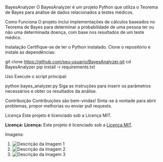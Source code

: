 BayesAnalyzer
O BayesAnalyzer é um projeto Python que utiliza o Teorema de Bayes para análise de dados relacionados a testes médicos.

Como Funciona
O projeto inclui implementações de cálculos baseados no Teorema de Bayes para determinar a probabilidade de uma pessoa ter ou não uma determinada doença, com base nos resultados de um teste médico.

Instalação
Certifique-se de ter o Python instalado. Clone o repositório e instale as dependências:

git clone https://github.com/seu-usuario/BayesAnalyzer.git
cd BayesAnalyzer
pip install -r requirements.txt

Uso
Execute o script principal:

python bayes_analyzer.py
Siga as instruções para inserir os parâmetros necessários e obter os resultados da análise.

Contribuição
Contribuições são bem-vindas! Sinta-se à vontade para abrir problemas, propor melhorias ou enviar pull requests.

Licença
Este projeto é licenciado sob a Licença MIT.

**Licença:**
**Licença:**
Este projeto é licenciado sob a [Licença MIT](https://raw.githubusercontent.com/ppelino/BayesAnalyzer/main/LICENSE).

Imagens:
1. ![Descrição da Imagem 1](https://github.com/ppelino/BayesAnalyzer/blob/main/Captura%20de%20tela%202024-03-02%20162744.png)
2. ![Descrição da Imagem 2](https://github.com/ppelino/BayesAnalyzer/blob/main/Captura%20de%20tela%202024-03-02%20163421.png)
3. ![Descrição da Imagem 3](https://github.com/ppelino/BayesAnalyzer/blob/main/Captura%20de%20tela%202024-03-02%20163609.png)

